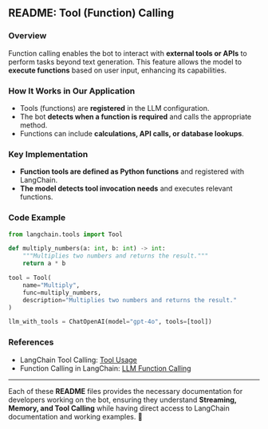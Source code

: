 ## **README: Tool (Function) Calling**

### **Overview**
Function calling enables the bot to interact with **external tools or APIs** to perform tasks beyond text generation. This feature allows the model to **execute functions** based on user input, enhancing its capabilities.

### **How It Works in Our Application**
- Tools (functions) are **registered** in the LLM configuration.
- The bot **detects when a function is required** and calls the appropriate method.
- Functions can include **calculations, API calls, or database lookups**.

### **Key Implementation**
- **Function tools are defined as Python functions** and registered with LangChain.
- **The model detects tool invocation needs** and executes relevant functions.

### **Code Example**
```python
from langchain.tools import Tool

def multiply_numbers(a: int, b: int) -> int:
    """Multiplies two numbers and returns the result."""
    return a * b

tool = Tool(
    name="Multiply",
    func=multiply_numbers,
    description="Multiplies two numbers and returns the result."
)

llm_with_tools = ChatOpenAI(model="gpt-4o", tools=[tool])
```

### **References**
- LangChain Tool Calling: [Tool Usage](https://python.langchain.com/docs/modules/agents/tools/)
- Function Calling in LangChain: [LLM Function Calling](https://python.langchain.com/docs/modules/agents/tools/custom_tools/)

---

Each of these **README** files provides the necessary documentation for developers working on the bot, ensuring they understand **Streaming, Memory, and Tool Calling** while having direct access to LangChain documentation and working examples. 🚀